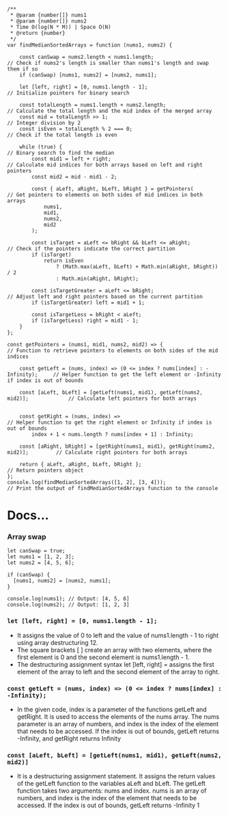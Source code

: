 ```
/**
 * @param {number[]} nums1
 * @param {number[]} nums2
 * Time O(log(N * M)) | Space O(N)
 * @return {number}
 */
var findMedianSortedArrays = function (nums1, nums2) {
   
    const canSwap = nums2.length < nums1.length;                       // Check if nums2's length is smaller than nums1's length and swap them if so
    if (canSwap) [nums1, nums2] = [nums2, nums1];

    let [left, right] = [0, nums1.length - 1];                         // Initialize pointers for binary search

    const totalLength = nums1.length + nums2.length;                   // Calculate the total length and the mid index of the merged array
    const mid = totalLength >> 1;                                      // Integer division by 2
    const isEven = totalLength % 2 === 0;                              // Check if the total length is even

    while (true) {                                                     // Binary search to find the median
        const mid1 = left + right;                                     // Calculate mid indices for both arrays based on left and right pointers
        const mid2 = mid - mid1 - 2;

        const { aLeft, aRight, bLeft, bRight } = getPointers(          // Get pointers to elements on both sides of mid indices in both arrays
            nums1,
            mid1,
            nums2,
            mid2
        );

        const isTarget = aLeft <= bRight && bLeft <= aRight;         // Check if the pointers indicate the correct partition
        if (isTarget) 
            return isEven
                ? (Math.max(aLeft, bLeft) + Math.min(aRight, bRight)) / 2
                : Math.min(aRight, bRight);

        const isTargetGreater = aLeft <= bRight;                     // Adjust left and right pointers based on the current partition
        if (isTargetGreater) left = mid1 + 1;

        const isTargetLess = bRight < aLeft;
        if (isTargetLess) right = mid1 - 1;
    }
};

const getPointers = (nums1, mid1, nums2, mid2) => {                                // Function to retrieve pointers to elements on both sides of the mid indices
  
    const getLeft = (nums, index) => (0 <= index ? nums[index] : -Infinity);     // Helper function to get the left element or -Infinity if index is out of bounds
   
    const [aLeft, bLeft] = [getLeft(nums1, mid1), getLeft(nums2, mid2)];             // Calculate left pointers for both arrays

  
    const getRight = (nums, index) =>                                                // Helper function to get the right element or Infinity if index is out of bounds
        index + 1 < nums.length ? nums[index + 1] : Infinity;
 
    const [aRight, bRight] = [getRight(nums1, mid1), getRight(nums2, mid2)];         // Calculate right pointers for both arrays

    return { aLeft, aRight, bLeft, bRight };                                         // Return pointers object
};
console.log(findMedianSortedArrays([1, 2], [3, 4]));                                 // Print the output of findMedianSortedArrays function to the console

```
# Docs...
### Array swap
```
let canSwap = true;
let nums1 = [1, 2, 3];
let nums2 = [4, 5, 6];

if (canSwap) {
  [nums1, nums2] = [nums2, nums1];
}

console.log(nums1); // Output: [4, 5, 6]
console.log(nums2); // Output: [1, 2, 3]
```
### `let [left, right] = [0, nums1.length - 1];`
* It assigns the value of 0 to left and the value of nums1.length - 1 to right using array destructuring 12.
* The square brackets [ ] create an array with two elements, where the first element is 0 and the second element is nums1.length - 1.
* The destructuring assignment syntax let [left, right] = assigns the first element of the array to left and the second element of the array to right.
### `const getLeft = (nums, index) => (0 <= index ? nums[index] : -Infinity);`
* In the given code, index is a parameter of the functions getLeft and getRight. It is used to access the elements of the nums array. The nums parameter is an array of numbers, and index is the index of the element that needs to be accessed. If the index is out of bounds, getLeft returns -Infinity, and getRight returns Infinity
###  `const [aLeft, bLeft] = [getLeft(nums1, mid1), getLeft(nums2, mid2)]`
* It is a destructuring assignment statement. It assigns the return values of the getLeft function to the variables aLeft and bLeft. The getLeft function takes two arguments: nums and index. nums is an array of numbers, and index is the index of the element that needs to be accessed. If the index is out of bounds, getLeft returns -Infinity 1
